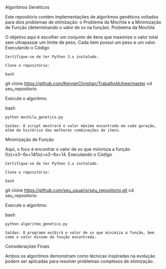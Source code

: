 Algoritmos Genéticos

Este repositório contém implementações de algoritmos genéticos voltados para dois problemas de otimização: o Problema da Mochila e a Minimização de Função (determinando o valor de xx na função).
Problema da Mochila

O objetivo aqui é escolher um conjunto de itens que maximize o valor total sem ultrapassar um limite de peso. Cada item possui um peso e um valor.
Executando o Código

    Certifique-se de ter Python 3.x instalado.

    Clone o repositório:

    bash

git clone https://github.com/KennerChristian/TrabalhoIA/tree/master
cd seu_repositorio

Execute o algoritmo:

bash

    python mochila_genetico.py

    Saídas: O script mostrará o valor máximo encontrado em cada geração, além do histórico das melhores combinações de itens.

Minimização de Função

Aqui, o foco é encontrar o valor de xx que minimiza a função f(x)=x3−6x+14f(x)=x3−6x+14.
Executando o Código

    Certifique-se de ter Python 3.x instalado.

    Clone o repositório:

    bash

git clone https://github.com/seu_usuario/seu_repositorio.git
cd seu_repositorio

Execute o algoritmo:

bash

    python algoritmo_genetico.py

    Saídas: O programa exibirá o valor de xx que minimiza a função, bem como o valor mínimo da função encontrada.

Considerações Finais

Ambos os algoritmos demonstram como técnicas inspiradas na evolução podem ser aplicadas para resolver problemas complexos de otimização.